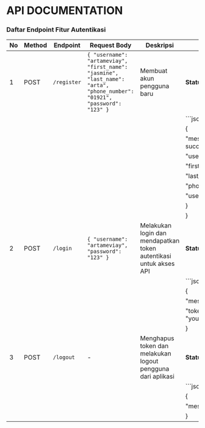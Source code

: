 # API DOCUMENTATION

### Daftar Endpoint Fitur Autentikasi

| No | Method | Endpoint    | Request Body                                                                                 | Deskripsi                                                                                 | Response Berhasil                                                                                      |
|----|--------|-------------|---------------------------------------------------------------------------------------------|-------------------------------------------------------------------------------------------|-------------------------------------------------------------------------------------------------------|
| 1  | POST   | `/register` | `{ "username": "artameviay", "first_name": "jasmine", "last_name": "arta", "phone_number": "01921", "password": "123" }` | Membuat akun pengguna baru                                                               | **Status 201**:                                                                                       |
|    |        |             |                                                                                             |                                                                                           | ```json                                                                                                |
|    |        |             |                                                                                             |                                                                                           | {                                                                                                      |
|    |        |             |                                                                                             |                                                                                           |   "message": "user registered successfully",                                                           |
|    |        |             |                                                                                             |                                                                                           |   "user": {                                                                                           |
|    |        |             |                                                                                             |                                                                                           |     "first_name": "mimineee",                                                                         |
|    |        |             |                                                                                             |                                                                                           |     "last_name": "jajas",                                                                             |
|    |        |             |                                                                                             |                                                                                           |     "phone_number": "2982829",                                                                        |
|    |        |             |                                                                                             |                                                                                           |     "username": "rumputlaut"                                                                          |
|    |        |             |                                                                                             |                                                                                           |   }                                                                                                    |
|    |        |             |                                                                                             |                                                                                           | }                                                                                                      |
| 2  | POST   | `/login`    | `{ "username": "artameviay", "password": "123" }`                                             | Melakukan login dan mendapatkan token autentikasi untuk akses API                         | **Status 200**:                                                                                       |
|    |        |             |                                                                                             |                                                                                           | ```json                                                                                                |
|    |        |             |                                                                                             |                                                                                           | {                                                                                                      |
|    |        |             |                                                                                             |                                                                                           |   "message": "login successful",                                                                       |
|    |        |             |                                                                                             |                                                                                           |   "token": "your_generated_jwt_token_here"                                                            |
|    |        |             |                                                                                             |                                                                                           | }                                                                                                      |
| 3  | POST   | `/logout`   | -                                                                                           | Menghapus token dan melakukan logout pengguna dari aplikasi                               | **Status 200**:                                                                                       |
|    |        |             |                                                                                             |                                                                                           | ```json                                                                                                |
|    |        |             |                                                                                             |                                                                                           | {                                                                                                      |
|    |        |             |                                                                                             |                                                                                           |   "message": "logout successful"                                                                       |
|    |        |             |                                                                                             |                                                                                           | }                                                                                                      |

